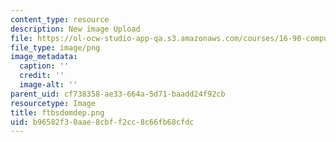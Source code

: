 ```yaml
---
content_type: resource
description: New image Upload
file: https://ol-ocw-studio-app-qa.s3.amazonaws.com/courses/16-90-computational-methods-in-aerospace-engineering-spring-2014/b96582f30aae8cbff2cc8c66fb68cfdc_ftbsdomdep.png
file_type: image/png
image_metadata:
  caption: ''
  credit: ''
  image-alt: ''
parent_uid: cf738358-ae33-664a-5d71-baadd24f92cb
resourcetype: Image
title: ftbsdomdep.png
uid: b96582f3-0aae-8cbf-f2cc-8c66fb68cfdc
---
```

